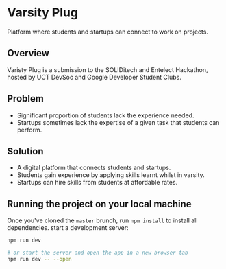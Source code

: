 # Varsity Plug

Platform where students and startups can connect to work on projects.

## Overview
Varisty Plug is a submission to the SOLIDitech and Entelect Hackathon, hosted by UCT DevSoc and Google Developer Student Clubs.

## Problem
- Significant proportion of students lack the experience needed.
- Startups sometimes lack the expertise of a given task that students can perform.

## Solution
- A digital platform that connects students and startups.
- Students gain experience by applying skills learnt whilst in varsity.
- Startups can hire skills from students at affordable rates.

## Running the project on your local machine

Once you've cloned the `master` brunch, run `npm install` to install all dependencies.
start a development server:

```bash
npm run dev

# or start the server and open the app in a new browser tab
npm run dev -- --open
```
